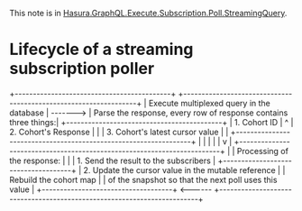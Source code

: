 This note is in [Hasura.GraphQL.Execute.Subscription.Poll.StreamingQuery](https://github.com/hasura/graphql-engine/blob/master/server/src-lib/Hasura/GraphQL/Execute/Subscription/Poll/StreamingQuery.hs#L142).

# Lifecycle of a streaming subscription poller

  +-------------------------------------------+           +-----------------------------------------------------------------+
  | Execute multiplexed query in the database | ------->  | Parse the response, every row of response contains three things:|
  +-------------------------------------------+           |  1. Cohort ID                                                   |
             ^                                            |  2. Cohort's Response                                           |
             |                                            |  3. Cohort's latest cursor value                                |
             |                                            +-----------------------------------------------------------------+
             |                                                                            |
             |                                                                            |
             |                                                                            v
             |                                            +------------------------------------------------------------------------+
             |                                            | Processing of the response:                                            |
             |                                            | 1. Send the result to the subscribers                                  |
   +------------------------------------+                 | 2. Update the cursor value in the mutable reference                    |
   | Rebuild the cohort map             |                 |    of the snapshot so that the next poll uses this value               |
   +------------------------------------+        <------  +------------------------------------------------------------------------+


